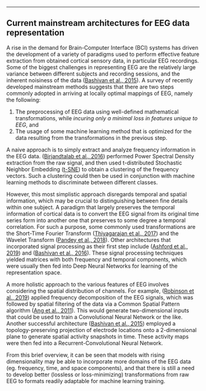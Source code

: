 
----
## Current mainstream architectures for EEG data representation

A rise in the demand for Brain-Computer Interface (BCI) systems has driven the development of a variety of paradigms used to perform effective feature extraction from obtained cortical sensory data, in particular EEG recordings. Some of the biggest challenges in representing EEG are the relatively large variance between different subjects and recording sessions, and the inherent noisiness of the data ([Bashivan et al., 2015](https://arxiv.org/abs/1511.06448)). A survey of recently developed mainstream methods suggests that there are two steps commonly adopted in arriving at locally optimal mappings of EEG, namely the following:  

1. The preprocessing of EEG data using well-defined mathematical transformations, while *incuring only a minimal loss in features unique to EEG*, and  
2. The usage of some machine learning method that is optimized for the data resulting from the transformations in the previous step.  

A naive approach is to simply extract and analyze frequency information in the EEG data. ([Birjandtalab et al., 2016](https://ieeexplore.ieee.org/document/7590826)) performed Power Spectral Density extraction from the raw signal, and then used t-distributed Stochastic Neighbor Embedding ([t-SNE](http://www.jmlr.org/papers/volume9/vandermaaten08a/vandermaaten08a.pdf)) to obtain a clustering of the frequency vectors. Such a clustering could then be used in conjunction with machine learning methods to discriminate between different classes.  

However, this most simplistic approach disregards temporal and spatial information, which may be crucial to distinguishing between fine details within one subject. A paradigm that largely preserves the temporal information of cortical data is to convert the EEG signal from its original time series form into another one that preserves to some degree a temporal correlation. For such a purpose, some commonly used transformations are the Short-Time Fourier Transform ([Thiyagarajan et al., 2017](https://ieeexplore.ieee.org/document/8257016)) and the Wavelet Transform ([Pandey et al., 2018](https://link.springer.com/chapter/10.1007/978-981-10-7641-1_10)). Other architectures that incorporated signal processing as their first step include ([Ashford et al., 2019](https://link.springer.com/chapter/10.1007/978-3-030-29933-0_37)) and ([Bashivan et al., 2016](https://arxiv.org/ftp/arxiv/papers/1602/1602.00985.pdf)). These signal processing techniques yielded matrices with both frequency and temporal components, which were usually then fed into Deep Neural Networks for learning of the representation space.  

A more holistic approach to the various features of EEG involves considering the spatial distribution of channels. For example, ([Robinson et al., 2019](https://ieeexplore.ieee.org/document/8914184)) applied frequency decomposition of the EEG signals, which was followed by spatial filtering of the data via a Common Spatial Pattern algorithm ([Ang et al., 2011](https://s3.amazonaws.com/academia.edu.documents/48371494/Filter_Bank_Common_Spatial_Pattern_FBCS20160827-9135-z27nd8.pdf?response-content-disposition=inline%3B%20filename%3DFilter_Bank_Common_Spatial_Pattern_FBCSP.pdf&X-Amz-Algorithm=AWS4-HMAC-SHA256&X-Amz-Credential=AKIAIWOWYYGZ2Y53UL3A%2F20200202%2Fus-east-1%2Fs3%2Faws4_request&X-Amz-Date=20200202T235129Z&X-Amz-Expires=3600&X-Amz-SignedHeaders=host&X-Amz-Signature=1d31faf9fc88c44172862dbaf7b2758a5a232047f04c5486612e95ab97784b72)). This would generate two-dimensional inputs that could be used to train a Convolutional Neural Network or the like. Another successful architecture ([Bashivan et al., 2015](https://arxiv.org/abs/1511.06448)) employed a topology-preserving projection of electrode locations onto a 2-dimensional plane to generate spatial activity snapshots in time. These activity maps were then fed into a Recurrent-Convolutional Neural Network.  

From this brief overview, it can be seen that models with rising dimensionality may be able to incorporate more domains of the EEG data (eg. frequency, time, and space components), and that there is still a need to develop better (lossless or loss-minimizing) transformations from raw EEG to formats readily adaptable for machine learning training.